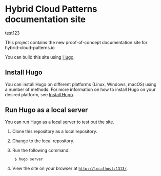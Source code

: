 # Hybrid Cloud Patterns documentation site

test123

This project contains the new proof-of-concept documentation site for hybrid-cloud-patterns.io

You can build this site using [Hugo](https://gohugo.io/).

## Install Hugo

You can install Hugo on different platforms (Linux, Windows, macOS) using a number of methods. For more information on how to install Hugo on your desired platform, see [Install Hugo](https://gohugo.io/getting-started/installing/).

## Run Hugo as a local server

You can run Hugo as a local server to test out the site.

1. Clone this repository as a local repository.

2. Change to the local repository.

3. Run the following command:

        $ hugo server

4. View the site on your browser at [`http://localhost:1313/`](http://localhost:1313/).
